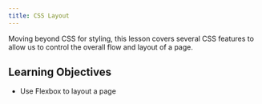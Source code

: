 ```yaml
---
title: CSS Layout
---
```


Moving beyond CSS for styling, this lesson covers several CSS features to allow
us to control the overall flow and layout of a page.

## Learning Objectives

- Use Flexbox to layout a page
